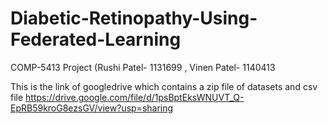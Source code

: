 # Diabetic-Retinopathy-Using-Federated-Learning
COMP-5413 Project (Rushi Patel- 1131699 , Vinen Patel- 1140413

This is the link of googledrive which contains a zip file of datasets and csv file
https://drive.google.com/file/d/1psBptEksWNUVT_Q-EpRB59kroG8ezsGV/view?usp=sharing
